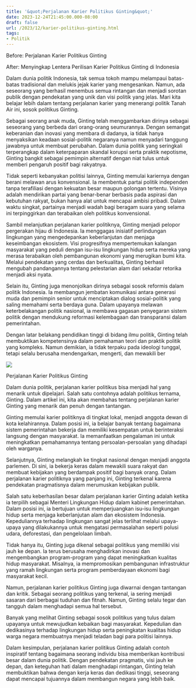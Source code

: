 ```yaml
---
title: '&quot;Perjalanan Karier Politikus Ginting&quot;'
date: 2023-12-24T21:45:00.000-08:00
draft: false
url: /2023/12/karier-politikus-ginting.html
tags: 
- Politik
---
```


  

Before: Perjalanan Karier Politikus Ginting  
  
After: Menyingkap Lentera Perilisan Karier Politikus Ginting di Indonesia

  

Dalam dunia politik Indonesia, tak semua tokoh mampu melampaui batas-batas tradisional dan melukis jejak karier yang mengesankan. Namun, ada seseorang yang berhasil menembus semua rintangan dan menjadi sorotan publik dengan pendekatan yang unik dan visi politik yang jelas. Mari kita belajar lebih dalam tentang perjalanan karier yang menerangi politik Tanah Air ini, sosok politikus Ginting.

  

Sebagai seorang anak muda, Ginting telah menggambarkan dirinya sebagai seseorang yang berbeda dari orang-orang seumurannya. Dengan semangat keberanian dan inovasi yang membara di dadanya, ia tidak hanya menyaksikan keadaan sosial-politik negaranya namun menyadari tanggung jawabnya untuk membuat perubahan. Dalam dunia politik yang seringkali terperangkap dalam keterpaparan skandal korupsi serta praktik nepotisme, Ginting bangkit sebagai pemimpin alternatif dengan niat tulus untuk memberi pengaruh positif bagi rakyatnya.

  

Tidak seperti kebanyakan politisi lainnya, Ginting memulai kariernya dengan berani melawan arus konvensional. Ia membentuk partai politik independen tanpa terafiliasi dengan kekuatan besar maupun golongan tertentu. Visinya adalah mendirikan partai yang benar-benar berbasis pada aspirasi dan kebutuhan rakyat, bukan hanya alat untuk mencapai ambisi pribadi. Dalam waktu singkat, partainya menjadi wadah bagi beragam suara yang selama ini terpinggirkan dan terabaikan oleh politikus konvensional.

  

Sambil melanjutkan perjalanan karier politiknya, Ginting menjadi pelopor pergerakan hijau di Indonesia. Ia menggagas inisiatif perlindungan lingkungan yang mengedepankan keberlanjutan dan menjaga keseimbangan ekosistem. Visi progresifnya mempertemukan kalangan masyarakat yang peduli dengan isu-isu lingkungan hidup serta mereka yang merasa terabaikan oleh pembangunan ekonomi yang merugikan bumi kita. Melalui pendekatan yang cerdas dan berkualitas, Ginting berhasil mengubah pandangannya tentang pelestarian alam dari sekadar retorika menjadi aksi nyata.

  

Selain itu, Ginting juga menonjolkan dirinya sebagai sosok reformis dalam politik Indonesia. Ia membangun jembatan komunikasi antara generasi muda dan pemimpin senior untuk menciptakan dialog sosial-politik yang saling memahami serta berdaya guna. Dalam upayanya melawan keterbelakangan politik nasional, ia membawa gagasan penyegaran sistem politik dengan mendukung reformasi kelembagaan dan transparansi dalam pemerintahan.

  

Dengan latar belakang pendidikan tinggi di bidang ilmu politik, Ginting telah membuktikan kompetensinya dalam pemahaman teori dan praktik politik yang kompleks. Namun demikian, ia tidak terpaku pada ideologi tunggal, tetapi selalu berusaha mendengarkan, mengerti, dan mewakili ber

  

![](https://rondeaktual.com/wp-content/uploads/2019/03/28-SERTA-GITING.jpg)

  

Perjalanan Karier Politikus Ginting

  

Dalam dunia politik, perjalanan karier politikus bisa menjadi hal yang menarik untuk dipelajari. Salah satu contohnya adalah politikus ternama, Ginting. Dalam artikel ini, kita akan membahas tentang perjalanan karier Ginting yang menarik dan penuh dengan tantangan.

  

Ginting memulai karier politiknya di tingkat lokal, menjadi anggota dewan di kota kelahirannya. Dalam posisi ini, ia belajar banyak tentang bagaimana sistem pemerintahan bekerja dan memiliki kesempatan untuk berinteraksi langsung dengan masyarakat. Ia memanfaatkan pengalaman ini untuk meningkatkan pemahamannya tentang persoalan-persoalan yang dihadapi oleh warganya.

  

Selanjutnya, Ginting melangkah ke tingkat nasional dengan menjadi anggota parlemen. Di sini, ia bekerja keras dalam mewakili suara rakyat dan membuat kebijakan yang berdampak positif bagi banyak orang. Dalam perjalanan karier politiknya yang panjang ini, Ginting terkenal karena pendekatan pragmatisnya dalam merumuskan kebijakan publik.

  

Salah satu keberhasilan besar dalam perjalanan karier Ginting adalah ketika ia terpilih sebagai Menteri Lingkungan Hidup dalam kabinet pemerintahan. Dalam posisi ini, ia bertujuan untuk memperjuangkan isu-isu lingkungan hidup serta menjaga keberlanjutan alam dan ekosistem Indonesia. Kepeduliannya terhadap lingkungan sangat jelas terlihat melalui upaya-upaya yang dilakukannya untuk mengatasi permasalahan seperti polusi udara, deforestasi, dan pengelolaan limbah.

  

Tidak hanya itu, Ginting juga dikenal sebagai politikus yang memiliki visi jauh ke depan. Ia terus berusaha menghadirkan inovasi dan mengembangkan program-program yang dapat meningkatkan kualitas hidup masyarakat. Misalnya, ia mempromosikan pembangunan infrastruktur yang ramah lingkungan serta program pemberdayaan ekonomi bagi masyarakat kecil.

  

Namun, perjalanan karier politikus Ginting juga diwarnai dengan tantangan dan kritik. Sebagai seorang politikus yang terkenal, ia sering menjadi sasaran dari berbagai tuduhan dan fitnah. Namun, Ginting selalu tegar dan tangguh dalam menghadapi semua hal tersebut.

  

Banyak yang melihat Ginting sebagai sosok politikus yang tulus dalam upayanya untuk mewujudkan kebaikan bagi masyarakat. Kepedulian dan dedikasinya terhadap lingkungan hidup serta peningkatan kualitas hidup warga negara membuatnya menjadi teladan bagi para politisi lainnya.

  

Dalam kesimpulan, perjalanan karier politikus Ginting adalah contoh inspiratif tentang bagaimana seorang individu bisa memberikan kontribusi besar dalam dunia politik. Dengan pendekatan pragmatis, visi jauh ke depan, dan keteguhan hati dalam menghadapi rintangan, Ginting telah membuktikan bahwa dengan kerja keras dan dedikasi tinggi, seseorang dapat mencapai tujuannya dalam membangun negara yang lebih baik.
